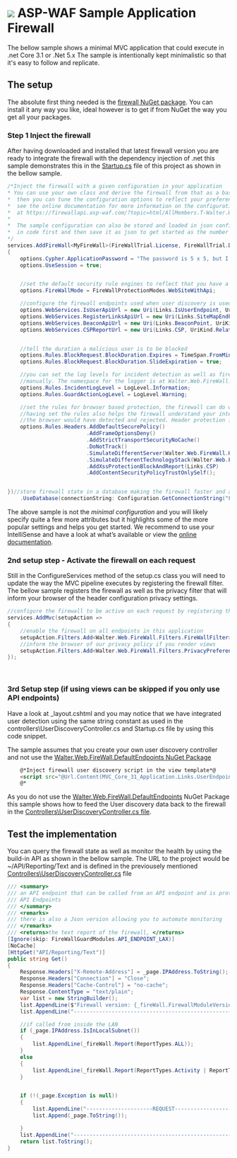 ﻿# ![](https://cdn.asp-waf.com/img/FireWall.png) ASP-WAF Sample Application Firewall
The bellow sample shows a minimal MVC application that could execute in .net Core 3.1 or .Net 5.x
The sample is intentionally kept minimalistic so that it's easy to follow and replicate.

## The setup
The absolute first thing needed is the [firewall NuGet package](https://www.nuget.org/packages/Walter.Web.FireWall/). You can install it any way you like, ideal however is to get if from NuGet the way you get all your packages.


### Step 1 Inject the firewall 
After having downloaded and installed that latest firewall version you are ready to integrate the firewall with 
the dependency injection of .net this sample demonstrates this in the [Startup.cs](https://github.com/ASP-WAF/FireWall/blob/master/Samples/MVC_Core_31_Application/MVC_Core_31_Application/Startup.cs) file of this project as shown in the bellow sample.

```c#
/*Inject the firewall with a given configuration in your application
* You can use your own class and derive the firewall from that as a base class
*  then you can tune the configuration options to reflect your preferences
*  see the online documentation for more information on the configuration options
*  at https://firewallapi.asp-waf.com/?topic=html/AllMembers.T-Walter.Web.FireWall.IFireWallConfig.htm
*  
*  The sample configuration can also be stored and loaded in json configuration, perhaps make the configuration
*  in code first and then save it as json to get started as the number of configuration options are abundant
*/
services.AddFireWall<MyFireWall>(FireWallTrial.License, FireWallTrial.DomainKey, new Uri("https://www.mydomain.com", UriKind.Absolute), options =>
{
    options.Cypher.ApplicationPassword = "The password is 5 x 5, but I will not say in what order!";
    options.UseSession = true;


    //set the default security rule engines to reflect that you have a website and API requests for JavaScripts and monitoring
    options.FireWallMode = FireWallProtectionModes.WebSiteWithApi;

    //configure the firewall endpoints used when user discovery is used for web applications that support JavaScript
    options.WebServices.IsUserApiUrl = new Uri(Links.IsUserEndpoint, UriKind.Relative);
    options.WebServices.RegisterLinksApiUrl = new Uri(Links.SiteMapEndPoint, UriKind.Relative);
    options.WebServices.BeaconApiUrl = new Uri(Links.BeaconPoint, UriKind.Relative);
    options.WebServices.CSPReportUrl = new Uri(Links.CSP, UriKind.Relative);


    //tell the duration a malicious user is to be blocked
    options.Rules.BlockRequest.BlockDuration.Expires = TimeSpan.FromMinutes(5);
    options.Rules.BlockRequest.BlockDuration.SlideExpiration = true;

    //you can set the log levels for incident detection as well as firewall guard actions
    //manually. The namespace for the logger is at Walter.Web.FireWall.Guard 
    options.Rules.IncidentLogLevel = LogLevel.Information;
    options.Rules.GuardActionLogLevel = LogLevel.Warning;

    //set the rules for browser based protection, the firewall can do without them but the extra layer of defense does not hurt
    //having set the rules also helps the firewall understand your intend and help sniff-out bots that are violating the rules that
    //the browser would have detected and rejected. Header protection is "camouflage" as well as adds an active layer of protection
    options.Rules.Headers.AddDefaultSecurePolicy()
                         .AddFrameOptionsDeny()
                         .AddStrictTransportSecurityNoCache()
                         .DoNotTrack()
                         .SimulateDifferentServer(Walter.Web.FireWall.Headers.ServerSimulation.Apache249Unix)
                         .SimulateDifferentTechnologyStack(Walter.Web.FireWall.Headers.StackSimulation.PHP)
                         .AddXssProtectionBlockAndReport(Links.CSP)
                         .AddContentSecurityPolicyTrustOnlySelf();


})//store firewall state in a database making the firewall faster and allow it for the firewall to maintain large data volumes
    .UseDatabase(connectionString: Configuration.GetConnectionString("FireWallState"), schema: "dbo", dataRetention: TimeSpan.FromDays(90));
````

The above sample is not the *minimal configuration* and you will likely specify quite a few more attributes but 
it highlights some of the more popular settings and helps you get started. We recommend to use your IntelliSense 
and have a look at what’s available or view the [online documentation](https://firewallapi.asp-waf.com/?topic=html/AllMembers.T-Walter.Web.FireWall.IFireWallConfig.htm).
<br>

### 2nd setup step - Activate the firewall on each request
Still in the ConfigureServices method of the setup.cs class you will need to update the way the 
MVC pipeline executes by registering the firewall filter. The bellow sample registers the firewall
as well as the privacy filter that will inform your browser of the header configuration privacy settings.

````c#
//configure the firewall to be active on each request by registering the firewall filter
services.AddMvc(setupAction =>
{
    //enable the firewall on all endpoints in this application 
    setupAction.Filters.Add<Walter.Web.FireWall.Filters.FireWallFilter>();
    //inform the browser of our privacy policy if you render views
    setupAction.Filters.Add<Walter.Web.FireWall.Filters.PrivacyPreferencesFilter>();
});
````
<br>

### 3rd Setup step (if using views can be skipped if you only use API endpoints)
Have a look at _layout.cshtml and you may notice that we have integrated user detection using the same string 
constant as used in the controllers\UserDiscoveryController.cs and Startup.cs file by using this code snippet.

The sample assumes that you create your own user discovery controller and not use the [Walter.Web.FireWall.DefaultEndpoints NuGet Package](https://www.nuget.org/packages/Walter.Web.FireWall.DefaultEndpoints/)
```html
    @*Inject firewall user discovery script in the view template*@
    <script src="@Url.Content(MVC_Core_31_Application.Links.UserEndpointJavaScript)"></script>
    @*
```  

As you do not use the [Walter.Web.FireWall.DefaultEndpoints](https://www.nuget.org/packages/Walter.Web.FireWall.DefaultEndpoints/) NuGet Package this sample shows how to feed the User discovery data back to the firewall in the [Controllers\UserDiscoveryController.cs file](https://github.com/ASP-WAF/FireWall/blob/master/Samples/MVC_Core_31_Application/MVC_Core_31_Application/Controllers/UserDiscoveryController.cs).



## Test the implementation
You can query the firewall state as well as monitor the health by using the build-in API as shown in the bellow sample. 
The URL to the project would be ~/API/Reporting/Text and is defined in the previousely mentioned [Controllers\UserDiscoveryController.cs](https://github.com/ASP-WAF/FireWall/blob/master/Samples/MVC_Core_31_Application/MVC_Core_31_Application/Controllers/UserDiscoveryController.cs) file



````c#
/// <summary>
/// an API endpoint that can be called from an API endpoint and is protected using the firewall rule-set for 
/// API Endpoints
/// </summary>
/// <remarks>
/// there is also a Json version allowing you to automate monitoring
/// </remarks>
/// <returns>the text report of the firewall, </returns>
[Ignore(skip: FireWallGuardModules.API_ENDPOINT_LAX)]
[NoCache]
[HttpGet("API/Reporting/Text")]
public string Get()
{
    Response.Headers["X-Remote-Address"] = _page.IPAddress.ToString();
    Response.Headers["Connection"] = "Close";
    Response.Headers["Cache-Control"] = "no-cache";
    Response.ContentType = "text/plain";
    var list = new StringBuilder();
    list.AppendLine($"Firewall version: {_fireWall.FirewallModuleVersion} status {_fireWall.State} license {_fireWall.License.LicenseKey.Domain.DomainUrl}: {_fireWall.License.LicenseKey.LicenseLevel}");
    list.AppendLine("---------------------------------------------------");

    //if called from inside the LAN
    if (_page.IPAddress.IsInLocalSubnet())
    {
        list.AppendLine(_fireWall.Report(ReportTypes.ALL));
    }
    else
    {
        list.AppendLine(_fireWall.Report(ReportTypes.Activity | ReportTypes.KPI));
    }


    if (!(_page.Exception is null))
    {
        list.AppendLine("---------------------REQUEST-----------------------");
        list.Append(_page.ToString());

    }
    list.AppendLine("---------------------------------------------------");
    return list.ToString();
}
````


